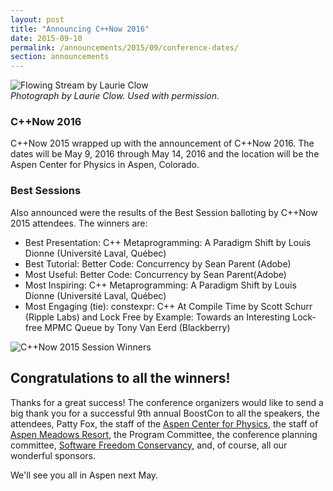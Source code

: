```yaml
---
layout: post
title: "Announcing C++Now 2016"
date: 2015-09-10
permalink: /announcements/2015/09/conference-dates/
section: announcements
---
```


![Flowing Stream by Laurie Clow](/assets/img/posts/2015/FlowingStreamByLaurieClow.jpg "Flowing Stream by Laurie Clow")
<br>
*Photograph by Laurie Clow. Used with permission.*

### C++Now 2016

C++Now 2015 wrapped up with the announcement of C++Now 2016. The dates will be May 9, 2016 through May 14, 2016 and the location will be the Aspen Center for Physics in Aspen, Colorado.

### Best Sessions

Also announced were the results of the Best Session balloting by C++Now 2015 attendees. The winners are:

* Best Presentation: C++ Metaprogramming: A Paradigm Shift by Louis Dionne (Université Laval, Québec)
* Best Tutorial: Better Code: Concurrency by Sean Parent (Adobe)
* Most Useful: Better Code: Concurrency by Sean Parent(Adobe)
* Most Inspiring: C++ Metaprogramming: A Paradigm Shift by Louis Dionne (Université Laval, Québec)
* Most Engaging (tie): constexpr: C++ At Compile Time by Scott Schurr (Ripple Labs) and Lock Free by Example: Towards an Interesting Lock-free MPMC Queue by Tony Van Eerd (Blackberry)

![C++Now 2015 Session Winners](/assets/img/posts/2015/C++Now2015Winners.jpg "C++Now 2015 Session Winners")

## Congratulations to all the winners!

Thanks for a great success! The conference organizers would like to send a big thank you for a successful 9th annual BoostCon to all the speakers, the attendees, Patty Fox, the staff of the [Aspen Center for Physics](https://www.aspenphys.org/), the staff of [Aspen Meadows Resort](https://www.aspenmeadows.com/), the Program Committee, the conference planning committee, [Software Freedom Conservancy](http://sfconservancy.org), and, of course, all our wonderful sponsors.

We'll see you all in Aspen next May.
